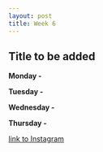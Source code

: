 ```yaml
---
layout: post
title: Week 6
---
```


## Title to be added 


**Monday -**



**Tuesday -**



**Wednesday -**



**Thursday -**




[link to Instagram ](https://www.instagram.com/carolina.minana/)